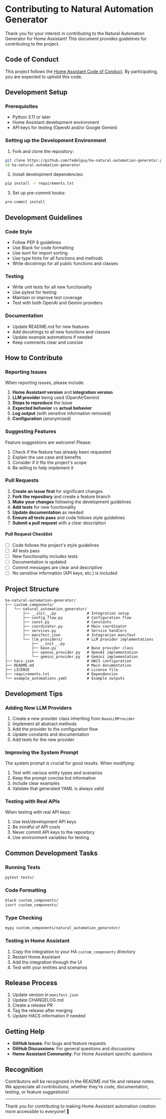 # Contributing to Natural Automation Generator

Thank you for your interest in contributing to the Natural Automation Generator for Home Assistant! This document provides guidelines for contributing to the project.

## Code of Conduct

This project follows the [Home Assistant Code of Conduct](https://www.home-assistant.io/code_of_conduct/). By participating, you are expected to uphold this code.

## Development Setup

### Prerequisites

- Python 3.11 or later
- Home Assistant development environment
- API keys for testing (OpenAI and/or Google Gemini)

### Setting up the Development Environment

1. Fork and clone the repository:

```bash
git clone https://github.com/fadelguy/ha-natural-automation-generator.git
cd ha-natural-automation-generator
```

2. Install development dependencies:

```bash
pip install -r requirements.txt
```

3. Set up pre-commit hooks:

```bash
pre-commit install
```

## Development Guidelines

### Code Style

- Follow PEP 8 guidelines
- Use Black for code formatting
- Use isort for import sorting
- Use type hints for all functions and methods
- Write docstrings for all public functions and classes

### Testing

- Write unit tests for all new functionality
- Use pytest for testing
- Maintain or improve test coverage
- Test with both OpenAI and Gemini providers

### Documentation

- Update README.md for new features
- Add docstrings to all new functions and classes
- Update example automations if needed
- Keep comments clear and concise

## How to Contribute

### Reporting Issues

When reporting issues, please include:

1. **Home Assistant version** and **integration version**
2. **LLM provider** being used (OpenAI/Gemini)
3. **Steps to reproduce** the issue
4. **Expected behavior** vs **actual behavior**
5. **Log output** (with sensitive information removed)
6. **Configuration** (anonymized)

### Suggesting Features

Feature suggestions are welcome! Please:

1. Check if the feature has already been requested
2. Explain the use case and benefits
3. Consider if it fits the project's scope
4. Be willing to help implement it

### Pull Requests

1. **Create an issue first** for significant changes
2. **Fork the repository** and create a feature branch
3. **Make your changes** following the development guidelines
4. **Add tests** for new functionality
5. **Update documentation** as needed
6. **Ensure all tests pass** and code follows style guidelines
7. **Submit a pull request** with a clear description

#### Pull Request Checklist

- [ ] Code follows the project's style guidelines
- [ ] All tests pass
- [ ] New functionality includes tests
- [ ] Documentation is updated
- [ ] Commit messages are clear and descriptive
- [ ] No sensitive information (API keys, etc.) is included

## Project Structure

```
ha-natural-automation-generator/
├── custom_components/
│   └── natural_automation_generator/
│       ├── __init__.py              # Integration setup
│       ├── config_flow.py           # Configuration flow
│       ├── const.py                 # Constants
│       ├── coordinator.py           # Main coordinator
│       ├── services.py              # Service handlers
│       ├── manifest.json            # Integration manifest
│       └── llm_providers/           # LLM provider implementations
│           ├── __init__.py
│           ├── base.py              # Base provider class
│           ├── openai_provider.py   # OpenAI implementation
│           └── gemini_provider.py   # Gemini implementation
├── hacs.json                        # HACS configuration
├── README.md                        # Main documentation
├── LICENSE                          # License file
├── requirements.txt                 # Dependencies
└── example_automations.yaml         # Example outputs
```

## Development Tips

### Adding New LLM Providers

1. Create a new provider class inheriting from `BaseLLMProvider`
2. Implement all abstract methods
3. Add the provider to the configuration flow
4. Update constants and documentation
5. Add tests for the new provider

### Improving the System Prompt

The system prompt is crucial for good results. When modifying:

1. Test with various entity types and scenarios
2. Keep the prompt concise but informative
3. Include clear examples
4. Validate that generated YAML is always valid

### Testing with Real APIs

When testing with real API keys:

1. Use test/development API keys
2. Be mindful of API costs
3. Never commit API keys to the repository
4. Use environment variables for testing

## Common Development Tasks

### Running Tests

```bash
pytest tests/
```

### Code Formatting

```bash
black custom_components/
isort custom_components/
```

### Type Checking

```bash
mypy custom_components/natural_automation_generator/
```

### Testing in Home Assistant

1. Copy the integration to your HA `custom_components` directory
2. Restart Home Assistant
3. Add the integration through the UI
4. Test with your entities and scenarios

## Release Process

1. Update version in `manifest.json`
2. Update CHANGELOG.md
3. Create a release PR
4. Tag the release after merging
5. Update HACS information if needed

## Getting Help

- **GitHub Issues**: For bugs and feature requests
- **GitHub Discussions**: For general questions and discussions
- **Home Assistant Community**: For Home Assistant specific questions

## Recognition

Contributors will be recognized in the README.md file and release notes. We appreciate all contributions, whether they're code, documentation, testing, or feature suggestions!

---

Thank you for contributing to making Home Assistant automation creation more accessible to everyone! 🚀
